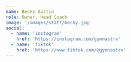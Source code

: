 ```yaml
---
name: Becky Austin
role: Owner, Head Coach
image: '/images/staff/becky.jpg'
social:
  - name: 'instagram'
    href: 'https://instagram.com/gymnastrx'
  - name: 'tiktok'
    href: 'https://www.tiktok.com/@gymnastrx'
---
```

